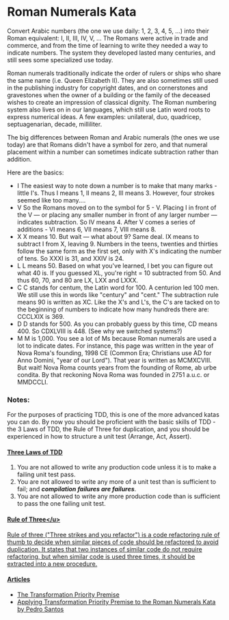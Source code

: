 # Roman Numerals Kata
Convert Arabic numbers (the one we use daily: 1, 2, 3, 4, 5, …) into their Roman equivalent: I, II, III, IV, V, …
The Romans were active in trade and commerce, and from the time of learning to write they needed a way to indicate numbers. The system they developed lasted many centuries, and still sees some specialized use today.

Roman numerals traditionally indicate the order of rulers or ships who share the same name (i.e. Queen Elizabeth II). They are also sometimes still used in the publishing industry for copyright dates, and on cornerstones and gravestones when the owner of a building or the family of the deceased wishes to create an impression of classical dignity. The Roman numbering system also lives on in our languages, which still use Latin word roots to express numerical ideas. A few examples: unilateral, duo, quadricep, septuagenarian, decade, milliliter.

The big differences between Roman and Arabic numerals (the ones we use today) are that Romans didn't have a symbol for zero, and that numeral placement within a number can sometimes indicate subtraction rather than addition.

Here are the basics:
- I 	The easiest way to note down a number is to make that many marks - little I's. Thus I means 1, II means 2, III means 3. However, four strokes seemed like too many....
- V 	So the Romans moved on to the symbol for 5 - V. Placing I in front of the V — or placing any smaller number in front of any larger number — indicates subtraction. So IV means 4. After V comes a series of additions - VI means 6, VII means 7, VIII means 8.
- X 	X means 10. But wait — what about 9? Same deal. IX means to subtract I from X, leaving 9. Numbers in the teens, twenties and thirties follow the same form as the first set, only with X's indicating the number of tens. So XXXI is 31, and XXIV is 24.
- L 	L means 50. Based on what you've learned, I bet you can figure out what 40 is. If you guessed XL, you're right = 10 subtracted from 50. And thus 60, 70, and 80 are LX, LXX and LXXX.
- C 	C stands for centum, the Latin word for 100. A centurion led 100 men. We still use this in words like "century" and "cent." The subtraction rule means 90 is written as XC. Like the X's and L's, the C's are tacked on to the beginning of numbers to indicate how many hundreds there are: CCCLXIX is 369.
- D 	D stands for 500. As you can probably guess by this time, CD means 400. So CDXLVIII is 448. (See why we switched systems?)
- M 	M is 1,000. You see a lot of Ms because Roman numerals are used a lot to indicate dates. For instance, this page was written in the year of Nova Roma's founding, 1998 CE (Common Era; Christians use AD for Anno Domini, "year of our Lord"). That year is written as MCMXCVIII. But wait! Nova Roma counts years from the founding of Rome, ab urbe condita. By that reckoning Nova Roma was founded in 2751 a.u.c. or MMDCCLI.

### Notes:
For the purposes of practicing TDD, this is one of the more advanced katas you can do. 
By now you should be proficient with the basic skills of TDD - the 3 Laws of TDD, 
the Rule of Three for duplication, and you should be experienced in how to structure a 
unit test (Arrange, Act, Assert).

#### <u>[Three Laws of TDD](http://butunclebob.com/ArticleS.UncleBob.TheThreeRulesOfTdd)</u>

1. You are not allowed to write any production code unless it is to make a failing unit test pass.
2. You are not allowed to write any more of a unit test than is sufficient to fail; 
and <i><strong>compilation failures are failures</strong></i>.
3. You are not allowed to write any more production code than is sufficient to pass 
the one failing unit test.

#### <u>[Rule of Three](https://en.wikipedia.org/wiki/Rule_of_three_(computer_programming))</u>
Rule of three ("Three strikes and you refactor") is a code refactoring rule of thumb to decide when 
similar pieces of code should be refactored to avoid duplication. It states that two instances of 
similar code do not require refactoring, but when similar code is used three times, it should be extracted 
into a new procedure.

#### Articles
- <u>[The Transformation Priority Premise](http://blog.cleancoder.com/uncle-bob/2013/05/27/TheTransformationPriorityPremise.html)</u>
- <u>[Applying Transformation Priority Premise to the Roman Numerals Kata by Pedro Santos](https://codurance.com/2015/05/18/applying-transformation-priority-premise-to-roman-numerals-kata/)</u>
